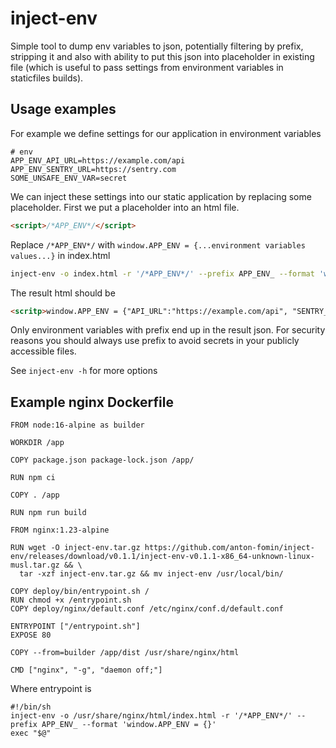# inject-env

Simple tool to dump env variables to json, potentially filtering by prefix, stripping it and also with ability to put this json into placeholder in existing file (which is useful to pass settings from environment variables in staticfiles builds). 

## Usage examples

For example we define settings for our application in environment variables 

```
# env
APP_ENV_API_URL=https://example.com/api
APP_ENV_SENTRY_URL=https://sentry.com
SOME_UNSAFE_ENV_VAR=secret
```

We can inject these settings into our static application by replacing some placeholder.
First we put a placeholder into an html file.

```html
<script>/*APP_ENV*/</script>
```
Replace `/*APP_ENV*/` with `window.APP_ENV = {...environment variables values...}` in index.html
```bash
inject-env -o index.html -r '/*APP_ENV*/' --prefix APP_ENV_ --format 'window.APP_ENV = {}'
```

The result html should be
```html
<scritp>window.APP_ENV = {"API_URL":"https://example.com/api", "SENTRY_URL": "https://sentry.com"}</script>
```

Only environment variables with prefix end up in the result json.
For security reasons you should always use prefix to avoid secrets in your publicly accessible files.

See `inject-env -h` for more options


## Example nginx Dockerfile

```
FROM node:16-alpine as builder

WORKDIR /app

COPY package.json package-lock.json /app/

RUN npm ci

COPY . /app

RUN npm run build

FROM nginx:1.23-alpine

RUN wget -O inject-env.tar.gz https://github.com/anton-fomin/inject-env/releases/download/v0.1.1/inject-env-v0.1.1-x86_64-unknown-linux-musl.tar.gz && \
  tar -xzf inject-env.tar.gz && mv inject-env /usr/local/bin/

COPY deploy/bin/entrypoint.sh /
RUN chmod +x /entrypoint.sh
COPY deploy/nginx/default.conf /etc/nginx/conf.d/default.conf

ENTRYPOINT ["/entrypoint.sh"]
EXPOSE 80

COPY --from=builder /app/dist /usr/share/nginx/html

CMD ["nginx", "-g", "daemon off;"]

```

Where entrypoint is
```
#!/bin/sh
inject-env -o /usr/share/nginx/html/index.html -r '/*APP_ENV*/' --prefix APP_ENV_ --format 'window.APP_ENV = {}'
exec "$@"
```
